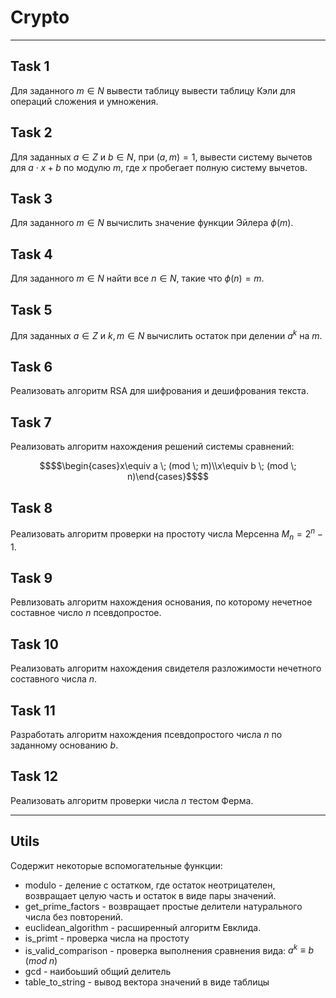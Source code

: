 # Crypto
----------------------------------------
## Task 1
Для заданного $m \in N$ вывести таблицу вывести таблицу Кэли для операций сложения и умножения.

## Task 2
Для заданных $a \in Z$ и $b \in N$, при $(a,m)=1$, вывести систему вычетов для $a\cdot x + b$ по модулю $m$, где $x$ пробегает полную систему вычетов.

## Task 3
Для заданного $m \in N$ вычислить значение функции Эйлера $\phi(m)$.

## Task 4
Для заданного $m \in N$ найти все $n \in N$, такие что $\phi(n)=m$.

## Task 5
Для заданных $a \in Z$ и $k, m \in N$ вычислить остаток при делении $a^k$ на $m$.

## Task 6
Реализовать алгоритм RSA для шифрования и дешифрования текста.

## Task 7
Реализовать алгоритм нахождения решений системы сравнений:
```math
$$\begin{cases}x\equiv a \; (mod \; m)\\x\equiv b \; (mod \; n)\end{cases}$$
```
## Task 8
Реализовать алгоритм проверки на простоту числа Мерсенна $M_n=2^n-1$.

## Task 9
Ревлизовать алгоритм нахождения основания, по которому
нечетное составное число $n$ псевдопростое.

## Task 10
Реализовать алгоритм нахождения свидетеля разложимости
нечетного составного числа $n$.

## Task 11
Разработать алгоритм нахождения псевдопростого числа $n$
по заданному основанию $b$.

## Task 12
Реализовать алгоритм проверки числа $n$ тестом Ферма.

----------------------------------------
## Utils
Содержит некоторые вспомогательные функции:

 - modulo - деление с остатком, где остаток неотрицателен, возвращает целую часть и остаток в виде пары значений.
 - get_prime_factors - возвращает простые делители натурального числа без повторений.
 - euclidean_algorithm - расширенный алгоритм Евклида.
 - is_primt - проверка числа на простоту
 - is_valid_comparison - проверка выполнения сравнения вида: $a^k\equiv b\; (mod\; n)$
 - gcd - наибоьший общий делитель
 - table_to_string - вывод вектора значений в виде таблицы
